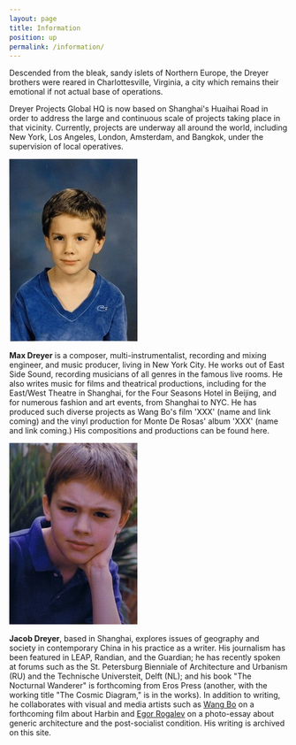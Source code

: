 ```yaml
---
layout: page
title: Information
position: up
permalink: /information/
---
```


Descended from the bleak, sandy islets of Northern Europe, the Dreyer brothers were reared in Charlottesville, Virginia, a city which remains their emotional if not actual base of operations. 

Dreyer Projects Global HQ is now based on Shanghai's Huaihai Road in order to address the large and continuous scale of projects taking place in that vicinity. Currently, projects are underway all around the world, including New York, Los Angeles, London, Amsterdam, and Bangkok, under the supervision of local operatives. 

<img src="/images/max.jpg">

**Max Dreyer** is a composer, multi-instrumentalist, recording and mixing engineer, and music producer, living in New York City. He works out of East Side Sound, recording musicians of all genres in the famous live rooms. He also writes music for films and theatrical productions, including for the East/West Theatre in Shanghai, for the Four Seasons Hotel in Beijing, and for numerous fashion and art events, from Shanghai to NYC. He has produced such diverse projects as Wang Bo's film 'XXX' (name and link coming) and the vinyl production for Monte De Rosas' album 'XXX' (name and link coming.) His compositions and productions can be found here.

<img src="/images/jacob.jpg">

**Jacob Dreyer**, based in Shanghai, explores issues of geography and society in contemporary China in his practice as a writer. His journalism has been featured in LEAP, Randian, and the Guardian;  he has recently spoken at forums such as the St. Petersburg Bienniale of Architecture and Urbanism (RU) and the Technische Universteit, Delft (NL); and his book "The Nocturnal Wanderer" is forthcoming from Eros Press (another, with the working title "The Cosmic Diagram," is in the works). In addition to writing, he collaborates with visual and media artists such as [Wang Bo](#) on a forthcoming film about Harbin and [Egor Rogalev]() on a photo-essay about generic architecture and the post-socialist condition. His writing is archived on this site.
